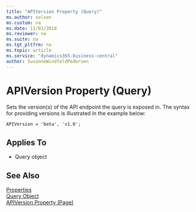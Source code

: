 ```yaml
---
title: "APIVersion Property (Query)"
ms.author: solsen
ms.custom: na
ms.date: 11/02/2018
ms.reviewer: na
ms.suite: na
ms.tgt_pltfrm: na
ms.topic: article
ms.service: "dynamics365-business-central"
author: SusanneWindfeldPedersen
---
```

 
# APIVersion Property (Query)
Sets the version(s) of the API endpoint the query is exposed in.  The syntax for providing versions is illustrated in the example below:

```
APIVersion = 'beta', 'v1.0';
```


## Applies To  

- Query object 

## See Also  
[Properties](devenv-properties.md)   
[Query Object](../devenv-query-object.md)  
[APIVersion Property (Page)](devenv-apiversion-page-property.md)  
